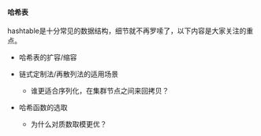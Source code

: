#### 哈希表

hashtable是十分常见的数据结构，细节就不再罗嗦了，以下内容是大家关注的重点。

- 哈希表的扩容/缩容

- 链式定制法/再散列法的适用场景

  - 谁更适合序列化，在集群节点之间来回拷贝？

- 哈希函数的选取

  - 为什么对质数取模更优？

  